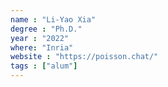 ```yaml
---
name : "Li-Yao Xia"
degree : "Ph.D."
year : "2022"
where: "Inria"
website : "https://poisson.chat/"
tags : ["alum"]
---
```

